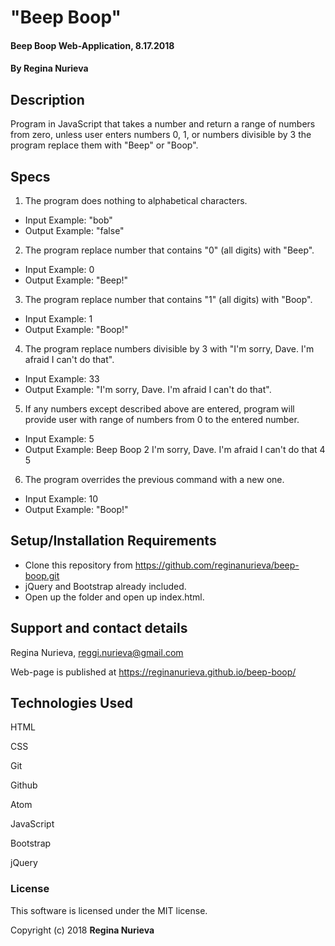 # "Beep Boop"

#### Beep Boop Web-Application, 8.17.2018

#### By Regina Nurieva

## Description

Program in JavaScript that takes a number and return a range of numbers from zero, unless user enters numbers 0, 1, or numbers divisible by 3 the program replace them with "Beep" or "Boop".

## Specs
1. The program does nothing to alphabetical characters.
  * Input Example: "bob"
  * Output Example: "false"
2. The program replace number that contains "0" (all digits) with "Beep".
  * Input Example: 0
  * Output Example: "Beep!"
3. The program replace number that contains "1" (all digits) with "Boop".
  * Input Example: 1
  * Output Example: "Boop!"
4. The program replace numbers divisible by 3 with "I'm sorry, Dave. I'm afraid I can't do that".
  * Input Example: 33
  * Output Example: "I'm sorry, Dave. I'm afraid I can't do that".
5. If any numbers except described above are entered, program will provide user with range of numbers from 0 to the entered number.
  * Input Example: 5
  * Output Example: Beep Boop 2 I'm sorry, Dave. I'm afraid I can't do that 4 5
6. The program overrides the previous command with a new one.
  * Input Example: 10
  * Output Example: "Boop!"

## Setup/Installation Requirements

* Clone this repository from https://github.com/reginanurieva/beep-boop.git
* jQuery and Bootstrap already included.
* Open up the folder and open up index.html.

## Support and contact details

Regina Nurieva, reggi.nurieva@gmail.com

Web-page is published at https://reginanurieva.github.io/beep-boop/

## Technologies Used

HTML

CSS

Git

Github

Atom

JavaScript

Bootstrap

jQuery

### License

This software is licensed under the MIT license.

Copyright (c) 2018 **Regina Nurieva**
